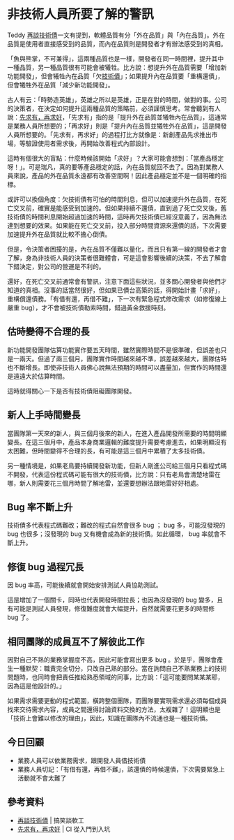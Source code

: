 # 非技術人員所要了解的警訊

Teddy [再談技術債][]一文有提到，軟體品質有分「外在品質」與「內在品質」。外在品質是使用者直接感受到的品質，而內在品質則是開發者才有辦法感受到的真相。

「魚與熊掌，不可兼得」，這兩種品質也是一樣，開發者在同一時間裡，提升其中一種品質，另一種品質很有可能會被犧牲。比方說：想提升外在品質需要「增加新功能開發」，但會犧牲內在品質「欠[技術債][Day02]」；如果提升內在品質要「重構還債」，但會犧牲外在品質「減少新功能開發」。

古人有云：「時勢造英雄」，英雄之所以是英雄，正是在對的時間，做對的事。公司的決策者，在決定如何提升這兩種品質的策略前，必須謹慎思考。常會聽到有人說：[先求有，再求好][]，「先求有」指的是「提升外在品質並犧牲內在品質」，這通常是業務人員所想要的；「再求好」則是「提升內在品質並犧牲外在品質」，這是開發人員所想要的。「先求有，再求好」的過程打比方就像是：新創產品先求推出市場，等驗證使用者需求後，再開始改善程式內部設計。

這時有個很大的盲點：什麼時候該開始「求好」？大家可能會想到：「當產品穩定呀！」。可是瑞凡，真的要等產品穩定的話，內在品質就回不去了。因為對業務人員來說，產品的外在品質永遠都有改善空間啊！因此產品穩定並不是一個明確的指標。

或許可以換個角度：欠技術債有可怕的時間利息，但可以加速提升外在品質，在死亡交叉前，確實是能感受到加速的。但如果持續不還債，直到過了死亡交叉後，舊技術債的時間利息開始超過加速的時間，這時再欠技術債已經沒意義了，因為無法達到想要的效果。如果能在死亡交叉前，投入部分時間資源來還債的話，下次需要加速提升外在品質就比較不擔心倒債。

但是，令決策者困擾的是，內在品質不僅難以量化，而且只有第一線的開發者才會了解，身為非技術人員的決策者很難體會，可是這會影響後續的決策，不去了解會下錯決定，對公司的營運是不利的。

還好，在死亡交叉前通常會有警訊，注意下面這些狀況，並多關心開發者與他們才知道的真相。沒事的話當然很好，但如果已債台高築的話，得開始計畫「求好」，重構償還債務。「有借有還，再借不難」，下一次有緊急程式修改需求（如修復線上嚴重 bug），才不會被技術債勒索時間，錯過黃金救援時刻。

## 估時變得不合理的長

新功能開發團隊估算功能實作要五天時間，雖然實際時間不是很準確，但誤差也只是一兩天。但過了兩三個月，團隊實作時間越來越不準，誤差越來越大，團隊估時也不斷增長。即使非技術人員佛心說無法預期的時間可以盡量加，但實作的時間還是遠遠大於估算時間。

這時就得關心一下是否有技術債阻礙團隊開發。

## 新人上手時間變長

當團隊第一天來的新人，與三個月後來的新人，在進入產品開發所需要的時間明顯變長。在這三個月中，產品本身商業邏輯的難度提升需要考慮進去，如果明顯沒有太困難，但時間變得不合理的長，有可能是這三個月中累積了太多技術債。

另一種情境是，如果老鳥要持續開發新功能，但新人剛進公司給三個月只看程式碼不開發，代表這份程式碼可能有很大的技術債，比方說：只有老鳥會清楚地雷在哪，新人則需要花三個月時間了解地雷，並還要想辦法跟地雷好好相處。

## Bug 率不斷上升

技術債多代表程式碼難改；難改的程式自然會很多 bug ； bug 多，可能沒發現的 bug 也很多；沒發現的 bug 又有機會成為新的技術債。如此循環， bug 率就會不斷上升。

## 修復 bug 過程冗長

因 bug 率高，可能後續就會開始安排測試人員協助測試。

這是增加了一個關卡，同時也代表開發時間拉長；也因為沒發現的 bug 變多，且有可能是測試人員發現，修復難度就會大幅提升，自然就需要花更多的時間修 bug 了。

## 相同團隊的成員互不了解彼此工作

因對自己不熟的業務掌握度不高，因此可能會寫出更多 bug 。於是乎，團隊會產生一種默契：職責完全切分，只改自己熟的部分。當在詢問自己不熟業務上的技術問題時，也同時會把責任推給熟悉領域的同事，比方說：「這可能要問某某某耶，因為這是他設計的。」

如果需求需要更動的程式範圍，橫跨整個團隊，而團隊要實現需求還必須每個成員找來交待需求內容，成員之間還得討論資料交換的方法，太複雜了！這明顯也是「技術上會難以修改的理由」，因此，知識在團隊內不流通也是一種技術債。

## 今日回顧

* 業務人員可以依業務需求，跟開發人員借技術債
* 業務人員切記：「有借有還，再借不難」，該還債的時候還債，下次需要緊急上活動就不會太難了

## 參考資料

* [再談技術債][] | 搞笑談軟工
* [先求有，再求好][] | CI 從入門到入坑

[再談技術債]: http://teddy-chen-tw.blogspot.tw/2016/08/blog-post_5.html
[先求有，再求好]: https://github.com/MilesChou/book-intro-of-ci/blob/release/docs/day04.md
[Day02]: /docs/day02.md
